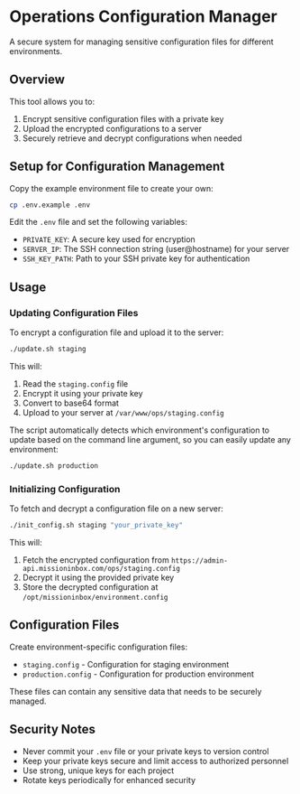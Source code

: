 # Operations Configuration Manager

A secure system for managing sensitive configuration files for different environments.

## Overview

This tool allows you to:

1. Encrypt sensitive configuration files with a private key
2. Upload the encrypted configurations to a server
3. Securely retrieve and decrypt configurations when needed

## Setup for Configuration Management

Copy the example environment file to create your own:

```bash
cp .env.example .env
```

Edit the `.env` file and set the following variables:

- `PRIVATE_KEY`: A secure key used for encryption
- `SERVER_IP`: The SSH connection string (user@hostname) for your server
- `SSH_KEY_PATH`: Path to your SSH private key for authentication

## Usage

### Updating Configuration Files

To encrypt a configuration file and upload it to the server:

```bash
./update.sh staging
```

This will:
1. Read the `staging.config` file
2. Encrypt it using your private key
3. Convert to base64 format
4. Upload to your server at `/var/www/ops/staging.config`

The script automatically detects which environment's configuration to update based on the command line argument, so you can easily update any environment:

```bash
./update.sh production
```

### Initializing Configuration

To fetch and decrypt a configuration file on a new server:

```bash
./init_config.sh staging "your_private_key"
```

This will:
1. Fetch the encrypted configuration from `https://admin-api.missioninbox.com/ops/staging.config`
2. Decrypt it using the provided private key
3. Store the decrypted configuration at `/opt/missioninbox/environment.config`

## Configuration Files

Create environment-specific configuration files:

- `staging.config` - Configuration for staging environment
- `production.config` - Configuration for production environment

These files can contain any sensitive data that needs to be securely managed.

## Security Notes

- Never commit your `.env` file or your private keys to version control
- Keep your private keys secure and limit access to authorized personnel
- Use strong, unique keys for each project
- Rotate keys periodically for enhanced security